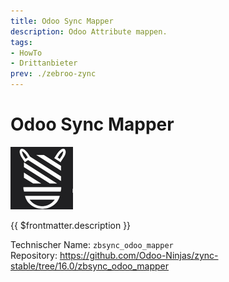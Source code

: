 ```yaml
---
title: Odoo Sync Mapper
description: Odoo Attribute mappen.
tags:
- HowTo
- Drittanbieter
prev: ./zebroo-zync
---
```

# Odoo Sync Mapper
![](attachments/icon_odoo_zbsync.jpg)

{{ $frontmatter.description }}

Technischer Name: `zbsync_odoo_mapper`\
Repository: <https://github.com/Odoo-Ninjas/zync-stable/tree/16.0/zbsync_odoo_mapper>
